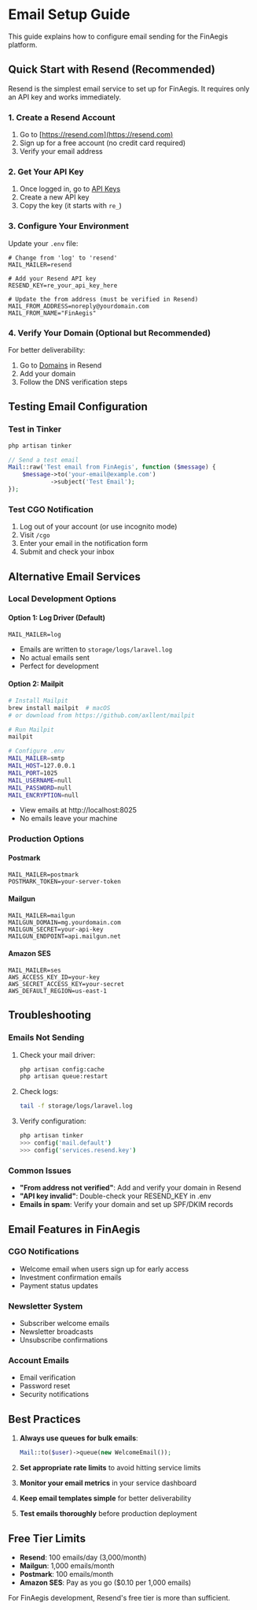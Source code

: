 # Email Setup Guide

This guide explains how to configure email sending for the FinAegis platform.

## Quick Start with Resend (Recommended)

Resend is the simplest email service to set up for FinAegis. It requires only an API key and works immediately.

### 1. Create a Resend Account

1. Go to [https://resend.com](https://resend.com)
2. Sign up for a free account (no credit card required)
3. Verify your email address

### 2. Get Your API Key

1. Once logged in, go to [API Keys](https://resend.com/api-keys)
2. Create a new API key
3. Copy the key (it starts with `re_`)

### 3. Configure Your Environment

Update your `.env` file:

```env
# Change from 'log' to 'resend'
MAIL_MAILER=resend

# Add your Resend API key
RESEND_KEY=re_your_api_key_here

# Update the from address (must be verified in Resend)
MAIL_FROM_ADDRESS=noreply@yourdomain.com
MAIL_FROM_NAME="FinAegis"
```

### 4. Verify Your Domain (Optional but Recommended)

For better deliverability:
1. Go to [Domains](https://resend.com/domains) in Resend
2. Add your domain
3. Follow the DNS verification steps

## Testing Email Configuration

### Test in Tinker

```bash
php artisan tinker
```

```php
// Send a test email
Mail::raw('Test email from FinAegis', function ($message) {
    $message->to('your-email@example.com')
            ->subject('Test Email');
});
```

### Test CGO Notification

1. Log out of your account (or use incognito mode)
2. Visit `/cgo`
3. Enter your email in the notification form
4. Submit and check your inbox

## Alternative Email Services

### Local Development Options

#### Option 1: Log Driver (Default)
```env
MAIL_MAILER=log
```
- Emails are written to `storage/logs/laravel.log`
- No actual emails sent
- Perfect for development

#### Option 2: Mailpit
```bash
# Install Mailpit
brew install mailpit  # macOS
# or download from https://github.com/axllent/mailpit

# Run Mailpit
mailpit

# Configure .env
MAIL_MAILER=smtp
MAIL_HOST=127.0.0.1
MAIL_PORT=1025
MAIL_USERNAME=null
MAIL_PASSWORD=null
MAIL_ENCRYPTION=null
```
- View emails at http://localhost:8025
- No emails leave your machine

### Production Options

#### Postmark
```env
MAIL_MAILER=postmark
POSTMARK_TOKEN=your-server-token
```

#### Mailgun
```env
MAIL_MAILER=mailgun
MAILGUN_DOMAIN=mg.yourdomain.com
MAILGUN_SECRET=your-api-key
MAILGUN_ENDPOINT=api.mailgun.net
```

#### Amazon SES
```env
MAIL_MAILER=ses
AWS_ACCESS_KEY_ID=your-key
AWS_SECRET_ACCESS_KEY=your-secret
AWS_DEFAULT_REGION=us-east-1
```

## Troubleshooting

### Emails Not Sending

1. Check your mail driver:
   ```bash
   php artisan config:cache
   php artisan queue:restart
   ```

2. Check logs:
   ```bash
   tail -f storage/logs/laravel.log
   ```

3. Verify configuration:
   ```bash
   php artisan tinker
   >>> config('mail.default')
   >>> config('services.resend.key')
   ```

### Common Issues

- **"From address not verified"**: Add and verify your domain in Resend
- **"API key invalid"**: Double-check your RESEND_KEY in .env
- **Emails in spam**: Verify your domain and set up SPF/DKIM records

## Email Features in FinAegis

### CGO Notifications
- Welcome email when users sign up for early access
- Investment confirmation emails
- Payment status updates

### Newsletter System
- Subscriber welcome emails
- Newsletter broadcasts
- Unsubscribe confirmations

### Account Emails
- Email verification
- Password reset
- Security notifications

## Best Practices

1. **Always use queues for bulk emails**:
   ```php
   Mail::to($user)->queue(new WelcomeEmail());
   ```

2. **Set appropriate rate limits** to avoid hitting service limits

3. **Monitor your email metrics** in your service dashboard

4. **Keep email templates simple** for better deliverability

5. **Test emails thoroughly** before production deployment

## Free Tier Limits

- **Resend**: 100 emails/day (3,000/month)
- **Mailgun**: 1,000 emails/month
- **Postmark**: 100 emails/month
- **Amazon SES**: Pay as you go ($0.10 per 1,000 emails)

For FinAegis development, Resend's free tier is more than sufficient.